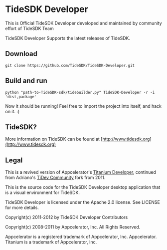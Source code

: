 TideSDK Developer
=======

This is Official TideSDK Developer developed and maintained by community effort of TideSDK Team

TideSDK Developer Supports the latest releases of TideSDK.

Download
-------

	git clone https://github.com/TideSDK/TideSDK-Developer.git

Build and run
-----

	python "path-to-TideSDK-sdk/tidebuilder.py" TideSDK-Developer -r -i 'dist,package'

Now it should be running! Feel free to import the project into itself, and hack on it. :)

TideSDK?
-----
More information on TideSDK can be found at [http://www.tidesdk.org](http://www.tidesdk.org)

Legal
-----

This is a revived version of Appcelerator's [Titanium Developer](https://github.com/appcelerator/titanium_developer), continued from Adriano's [TiDev Community](https://github.com/adrianopaladini/titanium_developer) fork from 2011.

This is the source code for the TideSDK Developer desktop application that is a visual environment for TideSDK.

TideSDK Developer is licensed under the Apache 2.0 license. See LICENSE for more details.

Copyright(c) 2011-2012 by TideSDK Developer Contributors

Copyright(c) 2008-2011 by Appcelerator, Inc. All Rights Reserved.

Appcelerator is a registered trademark of Appcelerator, Inc. Appcelerator. Titanium is a trademark of Appcelerator, Inc.
